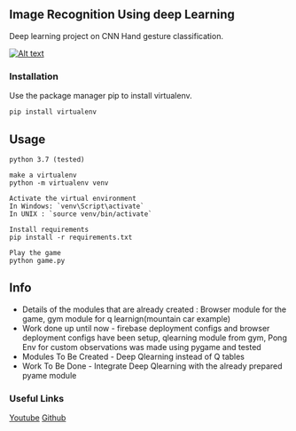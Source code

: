 ## Image Recognition Using deep Learning

Deep learning project on CNN Hand gesture classification.

[![Alt text](https://img.youtube.com/vi/lEGTdrZBIqA/0.jpg)](https://youtu.be/lEGTdrZBIqA)

### Installation

Use the package manager pip to install virtualenv.

```
pip install virtualenv
```

## Usage

```
python 3.7 (tested)

make a virtualenv
python -m virtualenv venv

Activate the virtual environment
In Windows: `venv\Script\activate`
In UNIX : `source venv/bin/activate`

Install requirements
pip install -r requirements.txt

Play the game
python game.py
```

## Info 

- Details of the modules that are already created :
  Browser module for the game, gym module for q learnign(mountain car example)
- Work done up until now - firebase deployment configs and browser deployment configs have been setup, qlearning module from gym, Pong Env for custom observations was made using pygame and tested 
- Modules To Be Created - Deep Qlearning instead of Q tables
- Work To Be Done - Integrate Deep Qlearning with the already prepared pyame module

### Useful Links

[Youtube](https://youtu.be/HMFJqHrAsDk)
[Github](https://github.com/BikashPandey17/pongai)


